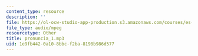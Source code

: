 ```yaml
---
content_type: resource
description: ''
file: https://ol-ocw-studio-app-production.s3.amazonaws.com/courses/es-s41-speak-italian-with-your-mouth-full-spring-2012/1e9fb4420a108bbcf2ba8198b986d577_pronuncia_1.mp3
file_type: audio/mpeg
resourcetype: Other
title: pronuncia_1.mp3
uid: 1e9fb442-0a10-8bbc-f2ba-8198b986d577
---
```

